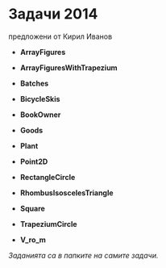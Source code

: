 Задачи 2014
========
предложени от Кирил Иванов

- **ArrayFigures**

- **ArrayFiguresWithTrapezium**

- **Batches**

- **BicycleSkis**

- **BookOwner**

- **Goods**

- **Plant**

- **Point2D**

- **RectangleCircle**

- **RhombusIsoscelesTriangle**

- **Square**

- **TrapeziumCircle**

- **V_ro_m**

*Заданията са в папките на самите задачи.*